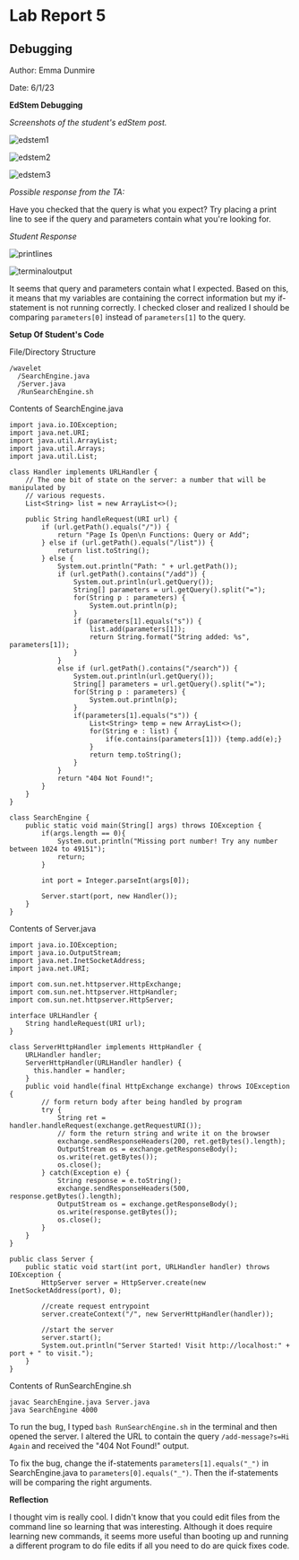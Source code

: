 # Lab Report 5

## Debugging

Author: Emma Dunmire

Date: 6/1/23

**EdStem Debugging**

*Screenshots of the student's edStem post.*

![edstem1](edstem1.jpg)

![edstem2](edstem2.jpg)

![edstem3](edstem3.jpg)

*Possible response from the TA:*

Have you checked that the query is what you expect? Try placing a print line to see if the query and parameters contain what you're looking for.

*Student Response*

![printlines](printlines.jpg)

![terminaloutput](terminaloutput.jpg)

It seems that query and parameters contain what I expected. Based on this, it means that my variables are containing the correct information but my if-statement is not running correctly. I checked closer and realized I should be comparing `parameters[0]` instead of `parameters[1]` to the query.

**Setup Of Student's Code**

File/Directory Structure

```
/wavelet
  /SearchEngine.java
  /Server.java
  /RunSearchEngine.sh
```

Contents of SearchEngine.java
```
import java.io.IOException;
import java.net.URI;
import java.util.ArrayList;
import java.util.Arrays;
import java.util.List;

class Handler implements URLHandler {
    // The one bit of state on the server: a number that will be manipulated by
    // various requests.
    List<String> list = new ArrayList<>();

    public String handleRequest(URI url) {
        if (url.getPath().equals("/")) {
            return "Page Is Open\n Functions: Query or Add";
        } else if (url.getPath().equals("/list")) {
            return list.toString();
        } else {
            System.out.println("Path: " + url.getPath());
            if (url.getPath().contains("/add")) {
                System.out.println(url.getQuery());
                String[] parameters = url.getQuery().split("=");
                for(String p : parameters) {
                    System.out.println(p);
                }
                if (parameters[1].equals("s")) {
                    list.add(parameters[1]);
                    return String.format("String added: %s", parameters[1]);
                }
            }
            else if (url.getPath().contains("/search")) {
                System.out.println(url.getQuery());
                String[] parameters = url.getQuery().split("=");
                for(String p : parameters) {
                    System.out.println(p);
                }
                if(parameters[1].equals("s")) {
                    List<String> temp = new ArrayList<>();
                    for(String e : list) {
                        if(e.contains(parameters[1])) {temp.add(e);}
                    }
                    return temp.toString();
                }
            }
            return "404 Not Found!";
        }
    }
}

class SearchEngine {
    public static void main(String[] args) throws IOException {
        if(args.length == 0){
            System.out.println("Missing port number! Try any number between 1024 to 49151");
            return;
        }

        int port = Integer.parseInt(args[0]);

        Server.start(port, new Handler());
    }
}
```

Contents of Server.java
```
import java.io.IOException;
import java.io.OutputStream;
import java.net.InetSocketAddress;
import java.net.URI;

import com.sun.net.httpserver.HttpExchange;
import com.sun.net.httpserver.HttpHandler;
import com.sun.net.httpserver.HttpServer;

interface URLHandler {
    String handleRequest(URI url);
}

class ServerHttpHandler implements HttpHandler {
    URLHandler handler;
    ServerHttpHandler(URLHandler handler) {
      this.handler = handler;
    }
    public void handle(final HttpExchange exchange) throws IOException {
        // form return body after being handled by program
        try {
            String ret = handler.handleRequest(exchange.getRequestURI());
            // form the return string and write it on the browser
            exchange.sendResponseHeaders(200, ret.getBytes().length);
            OutputStream os = exchange.getResponseBody();
            os.write(ret.getBytes());
            os.close();
        } catch(Exception e) {
            String response = e.toString();
            exchange.sendResponseHeaders(500, response.getBytes().length);
            OutputStream os = exchange.getResponseBody();
            os.write(response.getBytes());
            os.close();
        }
    }
}

public class Server {
    public static void start(int port, URLHandler handler) throws IOException {
        HttpServer server = HttpServer.create(new InetSocketAddress(port), 0);

        //create request entrypoint
        server.createContext("/", new ServerHttpHandler(handler));

        //start the server
        server.start();
        System.out.println("Server Started! Visit http://localhost:" + port + " to visit.");
    }
}
```

Contents of RunSearchEngine.sh
```
javac SearchEngine.java Server.java
java SearchEngine 4000
```

To run the bug, I typed `bash RunSearchEngine.sh` in the terminal and then opened the server. I altered the URL to contain the query `/add-message?s=Hi Again` and received the "404 Not Found!" output.

To fix the bug, change the if-statements `parameters[1].equals("_")` in SearchEngine.java to `parameters[0].equals("_")`. Then the if-statements will be comparing the right arguments.

**Reflection**

I thought vim is really cool. I didn't know that you could edit files from the command line so learning that was interesting. Although it does require learning new commands, it seems more useful than booting up and running a different program to do file edits if all you need to do are quick fixes code.
